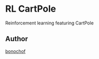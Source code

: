 # RL CartPole
Reinforcement learning featuring CartPole

## Author
[bonochof](https://github.com/bonochof)
